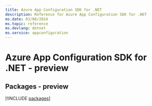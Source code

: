 ```yaml
---
title: Azure App Configuration SDK for .NET
description: Reference for Azure App Configuration SDK for .NET
ms.date: 03/08/2024
ms.topic: reference
ms.devlang: dotnet
ms.service: appconfiguration
---
```

# Azure App Configuration SDK for .NET - preview
## Packages - preview
[!INCLUDE [packages](app-configuration-index.md)]